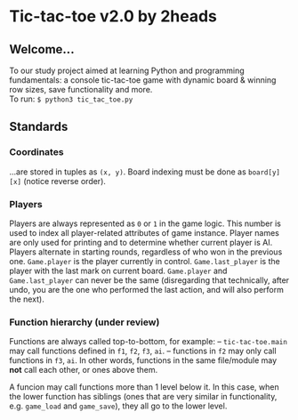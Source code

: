 # Tic-tac-toe v2.0 by 2heads

## Welcome...
To our study project aimed at learning Python and programming fundamentals: a console tic-tac-toe game with dynamic board & winning row sizes, save functionality and more.  
To run: `$ python3 tic_tac_toe.py`

## Standards

### Coordinates
...are stored in tuples as `(x, y)`.
Board indexing must be done as `board[y][x]` (notice reverse order).

### Players
Players are always represented as `0` or `1` in the game logic.
This number is used to index all player-related attributes of game instance.
Player names are only used for printing and to determine whether current player is AI.
Players alternate in starting rounds, regardless of who won in the previous one.
`Game.player` is the player currently in control.
`Game.last_player` is the player with the last mark on current board.
`Game.player` and `Game.last_player` can never be the same (disregarding that technically, after undo, you are the one who performed the last action, and will also perform the next).

### Function hierarchy (under review)
Functions are always called top-to-bottom, for example:
– `tic-tac-toe.main` may call functions defined in `f1`, `f2`, `f3`, `ai`.
– functions in `f2` may only call functions in `f3`, `ai`.
In other words, functions in the same file/module may **not** call each other, or ones above them.

A funcion may call functions more than 1 level below it.
In this case, when the lower function has siblings (ones that are very similar in functionality, e.g. `game_load` and `game_save`), they all go to the lower level.
